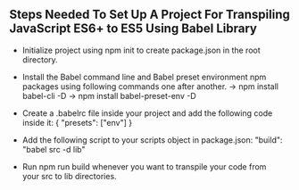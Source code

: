 ## Steps Needed To Set Up A Project For Transpiling JavaScript ES6+ to ES5 Using Babel Library

- Initialize project using npm init to create package.json in the root directory.

- Install the Babel command line and Babel preset environment
  npm packages using following commands one after another.
  -> npm install babel-cli -D
  -> npm install babel-preset-env -D

- Create a .babelrc file inside your project and add the following code inside it:
  {
  "presets": ["env"]
  }

- Add the following script to your scripts object in package.json:
  "build": "babel src -d lib"

- Run npm run build whenever you want to transpile your code from your src to lib directories.

